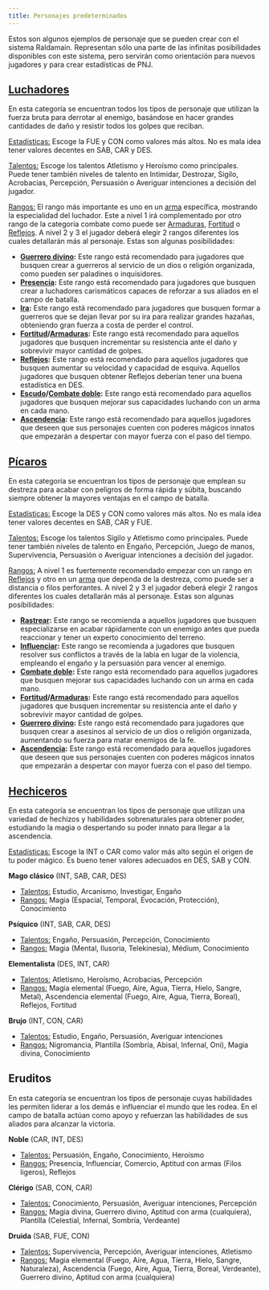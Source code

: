 ```yaml
---
title: Personajes predeterminados
---
```


Estos son algunos ejemplos de personaje que se pueden crear con el sistema Raldamain. Representan sólo una parte de las infinitas posibilidades disponibles con este sistema, pero servirán como orientación para nuevos jugadores y para crear estadísticas de PNJ.

## [Luchadores](https://raldamain.com/rules/Crear%20personajes/guerreros.html)

En esta categoría se encuentran todos los tipos de personaje que utilizan la fuerza bruta para derrotar al enemigo, basándose en hacer grandes cantidades de daño y resistir todos los golpes que reciban.

<u>Estadísticas:</u> Escoge la FUE y CON como valores más altos. No es mala idea tener valores decentes en SAB, CAR y DES.

<u>Talentos:</u> Escoge los talentos Atletismo y Heroísmo como principales. Puede tener también niveles de talento en Intimidar, Destrozar, Sigilo, Acrobacias, Percepción, Persuasión o Averiguar intenciones a decisión del jugador.

<u>Rangos:</u> El rango más importante es uno en un [arma](https://raldamain.com/rules/Rangos/Armas/) específica, mostrando la especialidad del luchador. Este a nivel 1 irá complementado por otro rango de la categoría combate como puede ser [Armaduras](https://raldamain.com/rules/Rangos/Combate/armaduras.html), [Fortitud](https://raldamain.com/rules/Rangos/Combate/fortitud.html) o [Reflejos](https://raldamain.com/rules/Rangos/Combate/reflejos.html). A nivel 2 y 3 el jugador deberá elegir 2 rangos diferentes los cuales detallarán más al personaje. Estas son algunas posibilidades:

- **[Guerrero divino](https://raldamain.com/rules/Rangos/Religion/guerrero%20divino.html):** Este rango está recomendado para jugadores que busquen crear a guerreros al servicio de un dios o religión organizada, como pueden ser paladines o inquisidores.
- **[Presencia](https://raldamain.com/rules/Rangos/Social/):** Este rango está recomendado para jugadores que busquen crear a luchadores carismáticos capaces de reforzar a sus aliados en el campo de batalla.
- **[Ira](https://raldamain.com/rules/Rangos/Combate/ira.html):** Este rango está recomendado para jugadores que busquen formar a guerreros que se dejan llevar por su ira para realizar grandes hazañas, obteniendo gran fuerza a costa de perder el control.
- **[Fortitud](https://raldamain.com/rules/Rangos/Combate/fortitud.html)/[Armaduras](https://raldamain.com/rules/Rangos/Combate/armaduras.html):** Este rango está recomendado para aquellos jugadores que busquen incrementar su resistencia ante el daño y sobrevivir mayor cantidad de golpes. 
- **[Reflejos](https://raldamain.com/rules/Rangos/Combate/reflejos.html):** Este rango está recomendado para aquellos jugadores que busquen aumentar su velocidad y capacidad de esquiva. Aquellos jugadores que busquen obtener Reflejos deberían tener una buena estadística en DES.
- **[Escudo](https://raldamain.com/rules/Rangos/Armas/escudo.html)/[Combate doble](https://raldamain.com/rules/Rangos/Armas/dos%20armas.html):** Este rango está recomendado para aquellos jugadores que busquen mejorar sus capacidades luchando con un arma en cada mano. 
- **[Ascendencia](https://raldamain.com/rules/Rangos/Ascendencias/):** Este rango está recomendado para aquellos jugadores que deseen que sus personajes cuenten con poderes mágicos innatos que empezarán a despertar con mayor fuerza con el paso del tiempo.

## [Pícaros](https://raldamain.com/rules/Crear%20personajes/picaros.html)

En esta categoría se encuentran los tipos de personaje que emplean su destreza para acabar con peligros de forma rápida y súbita, buscando siempre obtener la mayores ventajas en el campo de batalla.

<u>Estadísticas:</u> Escoge la DES y CON como valores más altos. No es mala idea tener valores decentes en SAB, CAR y FUE.

<u>Talentos:</u> Escoge los talentos Sigilo y Atletismo como principales. Puede tener también niveles de talento en Engaño, Percepción, Juego de manos, Supervivencia, Persuasión o Averiguar intenciones a decisión del jugador.

<u>Rangos:</u> A nivel 1 es fuertemente recomendado empezar con un rango en [Reflejos](https://raldamain.com/rules/Rangos/Combate/reflejos.html) y otro en un [arma](https://raldamain.com/rules/Rangos/Armas/) que dependa de la destreza, como puede ser a distancia o filos perforantes. A nivel 2 y 3 el jugador deberá elegir 2 rangos diferentes los cuales detallarán más al personaje. Estas son algunas posibilidades:

- **[Rastrear](https://raldamain.com/rules/Rangos/Combate/rastrear.html):** Este rango se recomienda a aquellos jugadores que busquen especializarse en acabar rápidamente con un enemigo antes que pueda reaccionar y tener un experto conocimiento del terreno.
- **[Influenciar](https://raldamain.com/rules/Rangos/Social/influenciar.html):** Este rango se recomienda a jugadores que busquen resolver sus conflictos a través de la labia en lugar de la violencia, empleando el engaño y la persuasión para vencer al enemigo.
- **[Combate doble](https://raldamain.com/rules/Rangos/Combate/):** Este rango está recomendado para aquellos jugadores que busquen mejorar sus capacidades luchando con un arma en cada mano. 
- **[Fortitud](https://raldamain.com/rules/Rangos/Combate/fortitud.html)/[Armaduras](https://raldamain.com/rules/Rangos/Combate/armaduras.html):** Este rango está recomendado para aquellos jugadores que busquen incrementar su resistencia ante el daño y sobrevivir mayor cantidad de golpes.
- **[Guerrero divino](https://raldamain.com/rules/Rangos/Religion/guerrero%20divino.html):** Este rango está recomendado para jugadores que busquen crear a asesinos al servicio de un dios o religión organizada, aumentando su fuerza para matar enemigos de la fe.
- **[Ascendencia](https://raldamain.com/rules/Rangos/Ascendencias/):** Este rango está recomendado para aquellos jugadores que deseen que sus personajes cuenten con poderes mágicos innatos que empezarán a despertar con mayor fuerza con el paso del tiempo.

## [Hechiceros](https://raldamain.com/rules/Crear%20personajes/hechiceros.html)

En esta categoría se encuentran los tipos de personaje que utilizan una variedad de hechizos y habilidades sobrenaturales para obtener poder, estudiando la magia o despertando su poder innato para llegar a la ascendencia.

<u>Estadísticas:</u> Escoge la INT o CAR como valor más alto según el origen de tu poder mágico. Es bueno tener valores adecuados en DES, SAB y CON.

**Mago clásico** (INT, SAB, CAR, DES)

- <u>Talentos:</u> Estudio, Arcanismo, Investigar, Engaño
- <u>Rangos:</u> Magia (Espacial, Temporal, Evocación, Protección), Conocimiento

**Psíquico** (INT, SAB, CAR, DES)

- <u>Talentos:</u> Engaño, Persuasión, Percepción, Conocimiento
- <u>Rangos:</u> Magia (Mental, Ilusoria, Telekinesia), Médium, Conocimiento

**Elementalista** (DES, INT, CAR)

- <u>Talentos:</u> Atletismo, Heroísmo, Acrobacias, Percepción
- <u>Rangos:</u> Magia elemental (Fuego, Aire, Agua, Tierra, Hielo, Sangre, Metal), Ascendencia elemental (Fuego, Aire, Agua, Tierra, Boreal), Reflejos, Fortitud

**Brujo** (INT, CON, CAR)

- <u>Talentos:</u> Estudio, Engaño, Persuasión, Averiguar intenciones
- <u>Rangos:</u> Nigromancia, Plantilla (Sombría, Abisal, Infernal, Oni), Magia divina, Conocimiento

## Eruditos

En esta categoría se encuentran los tipos de personaje cuyas habilidades les permiten liderar a los demás e influenciar el mundo que les rodea. En el campo de batalla actúan como apoyo y refuerzan las habilidades de sus aliados para alcanzar la victoria.

**Noble** (CAR, INT, DES)

- <u>Talentos:</u> Persuasión, Engaño, Conocimiento, Heroísmo
- <u>Rangos:</u> Presencia, Influenciar, Comercio, Aptitud con armas (Filos ligeros), Reflejos

**Clérigo** (SAB, CON, CAR)

- <u>Talentos:</u> Conocimiento, Persuasión, Averiguar intenciones, Percepción
- <u>Rangos:</u> Magia divina, Guerrero divino, Aptitud con arma (cualquiera), Plantilla (Celestial, Infernal, Sombría, Verdeante)

**Druida** (SAB, FUE, CON)

- <u>Talentos:</u> Supervivencia, Percepción, Averiguar intenciones, Atletismo
- <u>Rangos:</u> Magia elemental (Fuego, Aire, Agua, Tierra, Hielo, Sangre, Naturaleza), Ascendencia (Fuego, Aire, Agua, Tierra, Boreal, Verdeante), Guerrero divino, Aptitud con arma (cualquiera)

